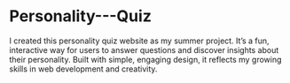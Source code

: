 # Personality---Quiz
I created this personality quiz website as my summer project. It’s a fun, interactive way for users to answer questions and discover insights about their personality. Built with simple, engaging design, it reflects my growing skills in web development and creativity.

